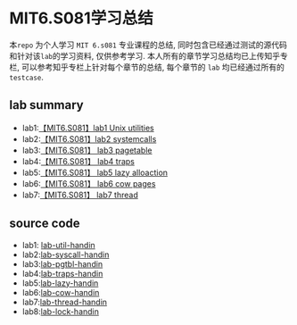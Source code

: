 # MIT6.S081学习总结

本`repo` 为个人学习 `MIT 6.s081` 专业课程的总结, 同时包含已经通过测试的源代码和针对该`lab`的学习资料, 仅供参考学习. 本人所有的章节学习总结均已上传知乎专栏, 可以参考知乎专栏上针对每个章节的总结, 每个章节的 `lab` 均已经通过所有的 `testcase`.

## lab summary
+ lab1:[【MIT6.S081】lab1 Unix utilities](https://zhuanlan.zhihu.com/p/378706996)
+ lab2:[【MIT6.S081】lab2 systemcalls](https://zhuanlan.zhihu.com/p/386227311)
+ lab3:[【MIT6.S081】 lab3 pagetable
](https://zhuanlan.zhihu.com/p/397907343)
+ lab4:[【MIT6.S081】 lab4 traps](https://zhuanlan.zhihu.com/p/401961538)
+ lab5:[【MIT6.S081】 lab5 lazy alloaction](https://zhuanlan.zhihu.com/p/403196090)
+ lab6:[【MIT6.S081】 lab6 cow pages](https://zhuanlan.zhihu.com/p/406265385)
+ lab7:[【MIT6.S081】 lab7 thread](https://zhuanlan.zhihu.com/p/419454804)

## source code
+ lab1: [lab-util-handin](https://github.com/mike-box/MIT6.S081/tree/main/lab-util-handin)
+ lab2:[lab-syscall-handin](https://github.com/mike-box/MIT6.S081/tree/main/lab-syscall-handin)
+ lab3:[lab-pgtbl-handin](https://github.com/mike-box/MIT6.S081/tree/main/lab-pgtbl-handin)
+ lab4:[lab-traps-handin](https://github.com/mike-box/MIT6.S081/tree/main/lab-traps-handin)
+ lab5:[lab-lazy-handin](https://github.com/mike-box/MIT6.S081/tree/main/lab-lazy-handin)
+ lab6:[lab-cow-handin](https://github.com/mike-box/MIT6.S081/tree/main/lab-cow-handin)
+ lab7:[lab-thread-handin](https://github.com/mike-box/MIT6.S081/tree/main/lab-thread-handin)
+ lab8:[lab-lock-handin](https://github.com/mike-box/MIT6.S081/tree/main/lab-lock-handin)





